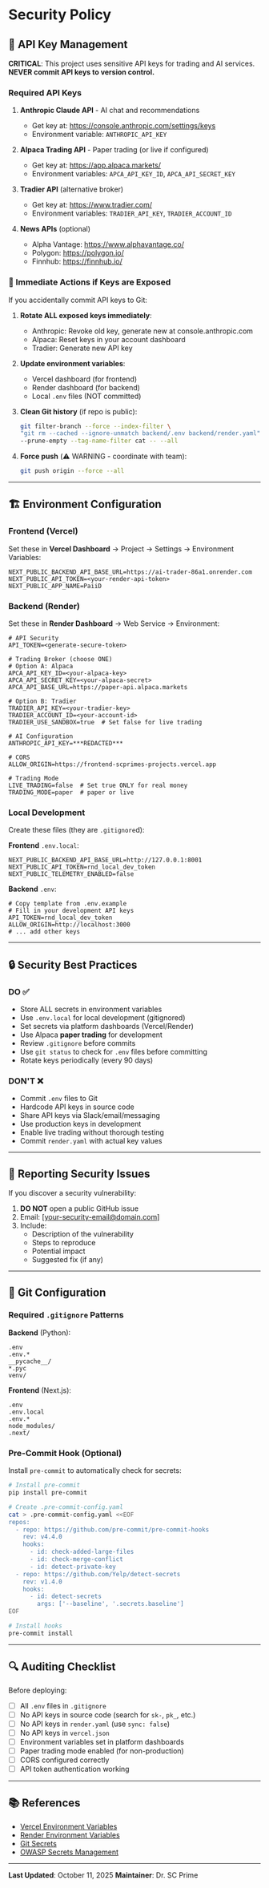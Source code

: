 # Security Policy

## 🔐 API Key Management

**CRITICAL**: This project uses sensitive API keys for trading and AI services. **NEVER commit API keys to version control.**

### Required API Keys

1. **Anthropic Claude API** - AI chat and recommendations
   - Get key at: https://console.anthropic.com/settings/keys
   - Environment variable: `ANTHROPIC_API_KEY`

2. **Alpaca Trading API** - Paper trading (or live if configured)
   - Get key at: https://app.alpaca.markets/
   - Environment variables: `APCA_API_KEY_ID`, `APCA_API_SECRET_KEY`

3. **Tradier API** (alternative broker)
   - Get key at: https://www.tradier.com/
   - Environment variables: `TRADIER_API_KEY`, `TRADIER_ACCOUNT_ID`

4. **News APIs** (optional)
   - Alpha Vantage: https://www.alphavantage.co/
   - Polygon: https://polygon.io/
   - Finnhub: https://finnhub.io/

### 🚨 Immediate Actions if Keys are Exposed

If you accidentally commit API keys to Git:

1. **Rotate ALL exposed keys immediately**:
   - Anthropic: Revoke old key, generate new at console.anthropic.com
   - Alpaca: Reset keys in your account dashboard
   - Tradier: Generate new API key

2. **Update environment variables**:
   - Vercel dashboard (for frontend)
   - Render dashboard (for backend)
   - Local `.env` files (NOT committed)

3. **Clean Git history** (if repo is public):
   ```bash
   git filter-branch --force --index-filter \
   "git rm --cached --ignore-unmatch backend/.env backend/render.yaml" \
   --prune-empty --tag-name-filter cat -- --all
   ```

4. **Force push** (⚠️ WARNING - coordinate with team):
   ```bash
   git push origin --force --all
   ```

---

## 🏗️ Environment Configuration

### Frontend (Vercel)

Set these in **Vercel Dashboard** → Project → Settings → Environment Variables:

```env
NEXT_PUBLIC_BACKEND_API_BASE_URL=https://ai-trader-86a1.onrender.com
NEXT_PUBLIC_API_TOKEN=<your-render-api-token>
NEXT_PUBLIC_APP_NAME=PaiiD
```

### Backend (Render)

Set these in **Render Dashboard** → Web Service → Environment:

```env
# API Security
API_TOKEN=<generate-secure-token>

# Trading Broker (choose ONE)
# Option A: Alpaca
APCA_API_KEY_ID=<your-alpaca-key>
APCA_API_SECRET_KEY=<your-alpaca-secret>
APCA_API_BASE_URL=https://paper-api.alpaca.markets

# Option B: Tradier
TRADIER_API_KEY=<your-tradier-key>
TRADIER_ACCOUNT_ID=<your-account-id>
TRADIER_USE_SANDBOX=true  # Set false for live trading

# AI Configuration
ANTHROPIC_API_KEY=***REDACTED***

# CORS
ALLOW_ORIGIN=https://frontend-scprimes-projects.vercel.app

# Trading Mode
LIVE_TRADING=false  # Set true ONLY for real money
TRADING_MODE=paper  # paper or live
```

### Local Development

Create these files (they are `.gitignore`d):

**Frontend** `.env.local`:
```env
NEXT_PUBLIC_BACKEND_API_BASE_URL=http://127.0.0.1:8001
NEXT_PUBLIC_API_TOKEN=rnd_local_dev_token
NEXT_PUBLIC_TELEMETRY_ENABLED=false
```

**Backend** `.env`:
```env
# Copy template from .env.example
# Fill in your development API keys
API_TOKEN=rnd_local_dev_token
ALLOW_ORIGIN=http://localhost:3000
# ... add other keys
```

---

## 🔒 Security Best Practices

### DO ✅

- Store ALL secrets in environment variables
- Use `.env.local` for local development (gitignored)
- Set secrets via platform dashboards (Vercel/Render)
- Use Alpaca **paper trading** for development
- Review `.gitignore` before commits
- Use `git status` to check for `.env` files before committing
- Rotate keys periodically (every 90 days)

### DON'T ❌

- Commit `.env` files to Git
- Hardcode API keys in source code
- Share API keys via Slack/email/messaging
- Use production keys in development
- Enable live trading without thorough testing
- Commit `render.yaml` with actual key values

---

## 🚨 Reporting Security Issues

If you discover a security vulnerability:

1. **DO NOT** open a public GitHub issue
2. Email: [your-security-email@domain.com]
3. Include:
   - Description of the vulnerability
   - Steps to reproduce
   - Potential impact
   - Suggested fix (if any)

---

## 📜 Git Configuration

### Required `.gitignore` Patterns

**Backend** (Python):
```gitignore
.env
.env.*
__pycache__/
*.pyc
venv/
```

**Frontend** (Next.js):
```gitignore
.env
.env.local
.env.*
node_modules/
.next/
```

### Pre-Commit Hook (Optional)

Install `pre-commit` to automatically check for secrets:

```bash
# Install pre-commit
pip install pre-commit

# Create .pre-commit-config.yaml
cat > .pre-commit-config.yaml <<EOF
repos:
  - repo: https://github.com/pre-commit/pre-commit-hooks
    rev: v4.4.0
    hooks:
      - id: check-added-large-files
      - id: check-merge-conflict
      - id: detect-private-key
  - repo: https://github.com/Yelp/detect-secrets
    rev: v1.4.0
    hooks:
      - id: detect-secrets
        args: ['--baseline', '.secrets.baseline']
EOF

# Install hooks
pre-commit install
```

---

## 🔍 Auditing Checklist

Before deploying:

- [ ] All `.env` files in `.gitignore`
- [ ] No API keys in source code (search for `sk-`, `pk_`, etc.)
- [ ] No API keys in `render.yaml` (use `sync: false`)
- [ ] No API keys in `vercel.json`
- [ ] Environment variables set in platform dashboards
- [ ] Paper trading mode enabled (for non-production)
- [ ] CORS configured correctly
- [ ] API token authentication working

---

## 📚 References

- [Vercel Environment Variables](https://vercel.com/docs/concepts/projects/environment-variables)
- [Render Environment Variables](https://render.com/docs/environment-variables)
- [Git Secrets](https://github.com/awslabs/git-secrets)
- [OWASP Secrets Management](https://cheatsheetseries.owasp.org/cheatsheets/Secrets_Management_Cheat_Sheet.html)

---

**Last Updated**: October 11, 2025
**Maintainer**: Dr. SC Prime
